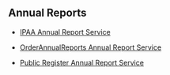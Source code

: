 ## Annual Reports

- [IPAA Annual Report Service](http://www.irsolutions.com/Hardcopy/ipaa)

- [OrderAnnualReports Annual Report Service](https://www.orderannualreports.com/)

- [Public Register Annual Report Service](http://prars.com/)